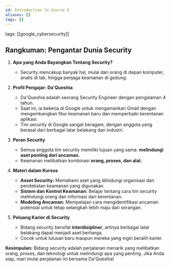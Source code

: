 ```yaml
---
id: Introduction to Course 5
aliases: []
tags: []
---
```


tags: [[google_cybersecurity]]

## **Rangkuman: Pengantar Dunia Security**

1. **Apa yang Anda Bayangkan Tentang Security?**

   - Security mencakup banyak hal, mulai dari orang di depan komputer, analis di lab, hingga penjaga keamanan di gedung.

2. **Profil Pengajar: Da'Queshia**

   - Da'Queshia adalah seorang Security Engineer dengan pengalaman 4 tahun.
   - Saat ini, ia bekerja di Google untuk mengamankan Gmail dengan mengembangkan fitur keamanan baru dan memperbaiki kerentanan aplikasi.
   - Tim security di Google sangat beragam, dengan anggota yang berasal dari berbagai latar belakang dan industri.

3. **Peran Security**

   - Semua anggota tim security memiliki tujuan yang sama: **melindungi aset penting dari ancaman.**
   - Keamanan melibatkan kombinasi **orang, proses, dan alat.**

4. **Materi dalam Kursus**

   - **Asset Security:** Memahami aset yang dilindungi organisasi dan pendekatan keamanan yang digunakan.
   - **Sistem dan Kontrol Keamanan:** Belajar tentang cara tim security melindungi orang dan informasi dari kerentanan.
   - **Modeling Ancaman:** Mempelajari cara mengidentifikasi ancaman potensial untuk tetap selangkah lebih maju dari serangan.

5. **Peluang Karier di Security**
   - Bidang security bersifat **interdisipliner**, artinya berbagai latar belakang dapat menjadi aset berharga.
   - Cocok untuk lulusan baru maupun mereka yang ingin beralih karier.

**Kesimpulan:**
Bidang security adalah perjalanan menarik yang melibatkan orang, proses, dan teknologi untuk melindungi apa yang penting. Jika Anda siap, mari mulai perjalanan ini bersama Da'Queshia!
